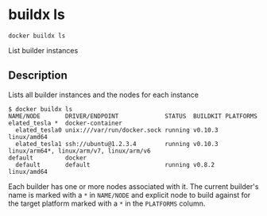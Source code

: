 # buildx ls

```text
docker buildx ls
```

<!---MARKER_GEN_START-->
List builder instances


<!---MARKER_GEN_END-->

## Description

Lists all builder instances and the nodes for each instance

```console
$ docker buildx ls
NAME/NODE       DRIVER/ENDPOINT             STATUS  BUILDKIT PLATFORMS
elated_tesla *  docker-container
  elated_tesla0 unix:///var/run/docker.sock running v0.10.3  linux/amd64
  elated_tesla1 ssh://ubuntu@1.2.3.4        running v0.10.3  linux/arm64*, linux/arm/v7, linux/arm/v6
default         docker
  default       default                     running v0.8.2   linux/amd64
```

Each builder has one or more nodes associated with it. The current builder's
name is marked with a `*` in `NAME/NODE` and explicit node to build against for
the target platform marked with a `*` in the `PLATFORMS` column.
